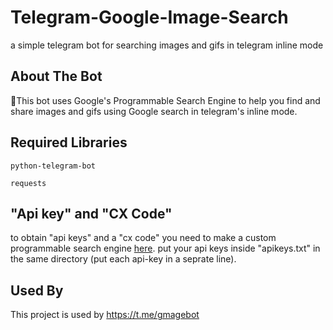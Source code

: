 # Telegram-Google-Image-Search
a simple telegram bot for searching images and gifs in telegram inline mode

## About The Bot

🔎This bot uses Google's Programmable Search Engine to help you find and share images and gifs using Google search in telegram's inline mode.

## Required Libraries

```python-telegram-bot```

```requests```
## "Api key" and "CX Code"

to obtain "api keys" and a "cx code" you need to make a custom programmable search engine [here](https://programmablesearchengine.google.com/controlpanel/all).
put your api keys inside "apikeys.txt" in the same directory (put each api-key in a seprate line).

## Used By

This project is used by https://t.me/gmagebot

